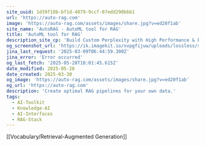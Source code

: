 ```yaml
---
site_uuid: 1d39f10b-bf1d-4079-9ccf-07edd290bbb1
url: 'https://auto-rag.com'
image: 'https://auto-rag.com/assets/images/share.jpg?v=ed20f1ab'
site_name: 'AutoRAG - AutoML tool for RAG'
title: 'AutoML tool for RAG'
description_site_cp: 'Build Custom Perplexity with High Performance & Efficient Cost' 
og_screenshot_url: 'https://ik.imagekit.io/xvpgfijuw/uploads/lossless/screenshots/20250528_AutoML_og_screenshot.jpeg'
jina_last_request: '2025-03-09T06:44:59.300Z'
jina_error: 'Error occurred'
og_last_fetch: '2025-05-28T18:01:45.615Z'
date_modified: 2025-05-28
date_created: 2025-03-30
og_image: 'https://auto-rag.com/assets/images/share.jpg?v=ed20f1ab'
og_url: 'https://auto-rag.com'
description: 'Create optimal RAG pipelines for your own data.'
tags:
  - AI-Toolkit
  - Knowledge-AI
  - AI-Interfaces
  - RAG-Stack
---
```


[[Vocabulary/Retrieval-Augmented Generation]]